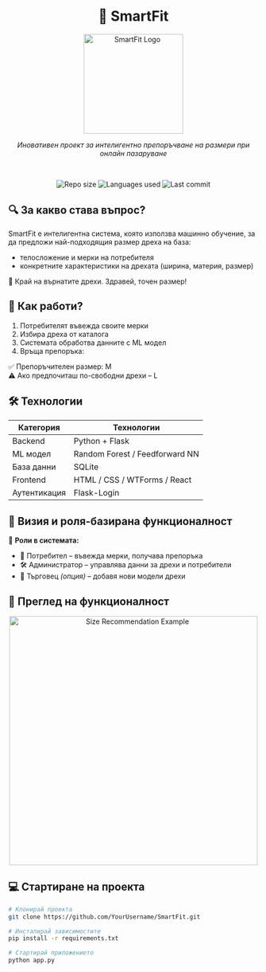 <h1 align="center">🧥 SmartFit</h1>
<p align="center">
  <img src="Logo/smartfit-logo.png" alt="SmartFit Logo" width="200"/>
</p>
<p align="center">
  <em>Иновативен проект за интелигентно препоръчване на размери при онлайн пазаруване</em>
</p>
<br>
<p align="center">
  <img alt="Repo size" src="https://img.shields.io/github/repo-size/YourUsername/SmartFit?style=flat-square">
  <img alt="Languages used" src="https://img.shields.io/github/languages/count/YourUsername/SmartFit?style=flat-square">
  <img alt="Last commit" src="https://img.shields.io/github/last-commit/YourUsername/SmartFit?style=flat-square">
</p>

## 🔍 За какво става въпрос?

SmartFit е интелигентна система, която използва машинно обучение, за да предложи най-подходящия размер дреха на база:

- телосложение и мерки на потребителя
- конкретните характеристики на дрехата (ширина, материя, размер)

🎯 Край на върнатите дрехи. Здравей, точен размер!

## 🧠 Как работи?

1. Потребителят въвежда своите мерки
2. Избира дреха от каталога
3. Системата обработва данните с ML модел
4. Връща препоръка:

✅ Препоръчителен размер: M  
⚠️ Ако предпочиташ по-свободни дрехи – L

## 🛠️ Технологии

| Категория    | Технологии                     |
| ------------ | ------------------------------ |
| Backend      | Python + Flask                 |
| ML модел     | Random Forest / Feedforward NN |
| База данни   | SQLite                         |
| Frontend     | HTML / CSS / WTForms / React   |
| Аутентикация | Flask-Login                    |

## 🎨 Визия и роля-базирана функционалност

🔑 **Роли в системата:**

- 👤 Потребител – въвежда мерки, получава препоръка
- 🛠️ Администратор – управлява данни за дрехи и потребители
- 🧵 Търговец _(опция)_ – добавя нови модели дрехи

## 📸 Преглед на функционалност

<p align="center">
  <img src="Screenshots/size-recommendation.png" alt="Size Recommendation Example" width="500"/>
</p>

## 💻 Стартиране на проекта

```bash
# Клонирай проекта
git clone https://github.com/YourUsername/SmartFit.git

# Инсталирай зависимостите
pip install -r requirements.txt

# Стартирай приложението
python app.py
```
